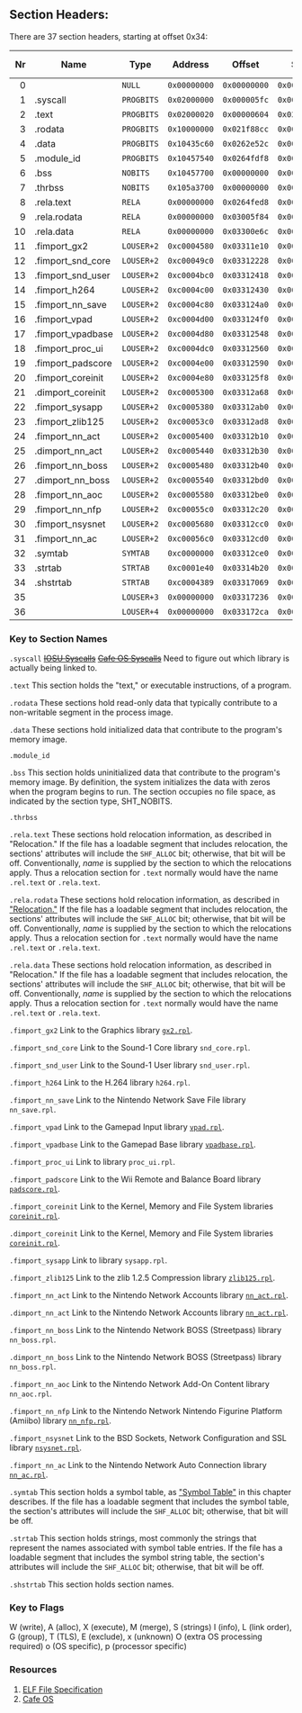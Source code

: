## Section Headers:
There are 37 section headers, starting at offset 0x34:

| Nr | Name | Type | Address | Offset | Size | Entry Size | Flags | Link | Info | Address Align |
|---:|------|------|---------|--------|------|------------|------:|-----:|-----:|--------------:|
|  0 |                   | `NULL`     | `0x00000000` | `0x00000000` | `0x00000000` | `0x00` |       |  `0` |       `0` |   `0` |
|  1 | .syscall          | `PROGBITS` | `0x02000000` | `0x000005fc` | `0x00000008` | `0x00` |  `AX` |  `0` |       `0` |  `32` |
|  2 | .text             | `PROGBITS` | `0x02000020` | `0x00000604` | `0x021f82c8` | `0x00` |  `AX` |  `0` |       `0` |  `32` |
|  3 | .rodata           | `PROGBITS` | `0x10000000` | `0x021f88cc` | `0x00435c60` | `0x00` |  `WA` |  `0` |       `0` |  `32` |
|  4 | .data             | `PROGBITS` | `0x10435c60` | `0x0262e52c` | `0x000218cc` | `0x00` |  `WA` |  `0` |       `0` |  `32` |
|  5 | .module_id        | `PROGBITS` | `0x10457540` | `0x0264fdf8` | `0x000000e0` | `0x00` |  `WA` |  `0` |       `0` |  `32` |
|  6 | .bss              | `NOBITS`   | `0x10457700` | `0x00000000` | `0x0014bfe1` | `0x00` |  `WA` |  `0` |       `0` | `256` |
|  7 | .thrbss           | `NOBITS`   | `0x105a3700` | `0x00000000` | `0x0000000c` | `0x00` | `WAo` |  `0` |       `0` |  `32` |
|  8 | .rela.text        | `RELA`     | `0x00000000` | `0x0264fed8` | `0x009b60ac` | `0x0c` |       | `32` |       `2` |   `4` |
|  9 | .rela.rodata      | `RELA`     | `0x00000000` | `0x03005f84` | `0x002faee8` | `0x0c` |       | `32` |       `3` |   `4` |
| 10 | .rela.data        | `RELA`     | `0x00000000` | `0x03300e6c` | `0x00010fa4` | `0x0c` |       | `32` |       `4` |   `4` |
| 11 | .fimport_gx2      | `LOUSER+2` | `0xc0004580` | `0x03311e10` | `0x00000418` | `0x00` |  `AX` |  `0` |       `0` |   `4` |
| 12 | .fimport_snd_core | `LOUSER+2` | `0xc00049c0` | `0x03312228` | `0x000001f0` | `0x00` |  `AX` |  `0` |       `0` |   `4` |
| 13 | .fimport_snd_user | `LOUSER+2` | `0xc0004bc0` | `0x03312418` | `0x00000018` | `0x00` |  `AX` |  `0` |       `0` |   `4` |
| 14 | .fimport_h264     | `LOUSER+2` | `0xc0004c00` | `0x03312430` | `0x00000070` | `0x00` |  `AX` |  `0` |       `0` |   `4` |
| 15 | .fimport_nn_save  | `LOUSER+2` | `0xc0004c80` | `0x033124a0` | `0x00000050` | `0x00` |  `AX` |  `0` |       `0` |   `4` |
| 16 | .fimport_vpad     | `LOUSER+2` | `0xc0004d00` | `0x033124f0` | `0x00000058` | `0x00` |  `AX` |  `0` |       `0` |   `4` |
| 17 | .fimport_vpadbase | `LOUSER+2` | `0xc0004d80` | `0x03312548` | `0x00000018` | `0x00` |  `AX` |  `0` |       `0` |   `4` |
| 18 | .fimport_proc_ui  | `LOUSER+2` | `0xc0004dc0` | `0x03312560` | `0x00000030` | `0x00` |  `AX` |  `0` |       `0` |   `4` |
| 19 | .fimport_padscore | `LOUSER+2` | `0xc0004e00` | `0x03312590` | `0x00000068` | `0x00` |  `AX` |  `0` |       `0` |   `4` |
| 20 | .fimport_coreinit | `LOUSER+2` | `0xc0004e80` | `0x033125f8` | `0x00000470` | `0x00` |  `AX` |  `0` |       `0` |   `4` |
| 21 | .dimport_coreinit | `LOUSER+2` | `0xc0005300` | `0x03312a68` | `0x00000048` | `0x00` |   `A` |  `0` |       `0` |   `4` |
| 22 | .fimport_sysapp   | `LOUSER+2` | `0xc0005380` | `0x03312ab0` | `0x00000028` | `0x00` |  `AX` |  `0` |       `0` |   `4` |
| 23 | .fimport_zlib125  | `LOUSER+2` | `0xc00053c0` | `0x03312ad8` | `0x00000038` | `0x00` |  `AX` |  `0` |       `0` |   `4` |
| 24 | .fimport_nn_act   | `LOUSER+2` | `0xc0005400` | `0x03312b10` | `0x00000020` | `0x00` |  `AX` |  `0` |       `0` |   `4` |
| 25 | .dimport_nn_act   | `LOUSER+2` | `0xc0005440` | `0x03312b30` | `0x00000010` | `0x00` |   `A` |  `0` |       `0` |   `4` |
| 26 | .fimport_nn_boss  | `LOUSER+2` | `0xc0005480` | `0x03312b40` | `0x00000090` | `0x00` |  `AX` |  `0` |       `0` |   `4` |
| 27 | .dimport_nn_boss  | `LOUSER+2` | `0xc0005540` | `0x03312bd0` | `0x00000010` | `0x00` |   `A` |  `0` |       `0` |   `4` |
| 28 | .fimport_nn_aoc   | `LOUSER+2` | `0xc0005580` | `0x03312be0` | `0x00000040` | `0x00` |  `AX` |  `0` |       `0` |   `4` |
| 29 | .fimport_nn_nfp   | `LOUSER+2` | `0xc00055c0` | `0x03312c20` | `0x000000a0` | `0x00` |  `AX` |  `0` |       `0` |   `4` |
| 30 | .fimport_nsysnet  | `LOUSER+2` | `0xc0005680` | `0x03312cc0` | `0x00000010` | `0x00` |  `AX` |  `0` |       `0` |   `4` |
| 31 | .fimport_nn_ac    | `LOUSER+2` | `0xc00056c0` | `0x03312cd0` | `0x00000010` | `0x00` |  `AX` |  `0` |       `0` |   `4` |
| 32 | .symtab           | `SYMTAB`   | `0xc0000000` | `0x03312ce0` | `0x00001e40` | `0x10` |   `A` | `33` | `1097776` |   `4` |
| 33 | .strtab           | `STRTAB`   | `0xc0001e40` | `0x03314b20` | `0x00002549` | `0x00` |   `A` |  `0` |       `0` |   `1` |
| 34 | .shstrtab         | `STRTAB`   | `0xc0004389` | `0x03317069` | `0x000001cd` | `0x00` |   `A` |  `0` |       `0` |   `1` |
| 35 |                   | `LOUSER+3` | `0x00000000` | `0x03317236` | `0x00000094` | `0x04` |       |  `0` |       `0` |   `4` |
| 36 |                   | `LOUSER+4` | `0x00000000` | `0x033172ca` | `0x000000dd` | `0x00` |       |  `0` |       `0` |   `4` |

### Key to Section Names

`.syscall`
~~[IOSU Syscalls](http://wiiubrew.org/wiki/IOSU_Syscalls)~~
~~[Cafe OS Syscalls](http://wiiubrew.org/wiki/Cafe_OS_Syscalls)~~
Need to figure out which library is actually being linked to.

`.text`
This section holds the "text," or executable instructions, of a program.

`.rodata`
These sections hold read-only data that typically contribute to a non-writable segment in the process image.

`.data`
These sections hold initialized data that contribute to the program's memory image.

`.module_id`

`.bss`
This section holds uninitialized data that contribute to the program's memory image. By definition, the system initializes the data with zeros when the program begins to run. The section occupies no file space, as indicated by the section type, SHT_NOBITS.

`.thrbss`

`.rela.text`
These sections hold relocation information, as described in "Relocation." If the file has a loadable segment that includes relocation, the sections' attributes will include the `SHF_ALLOC` bit; otherwise, that bit will be off. Conventionally, _name_ is supplied by the section to which the relocations apply. Thus a relocation section for `.text` normally would have the name `.rel.text` or `.rela.text`.

`.rela.rodata`
These sections hold relocation information, as described in ["Relocation."](https://refspecs.linuxfoundation.org/elf/gabi4+/ch4.reloc.html) If the file has a loadable segment that includes relocation, the sections' attributes will include the `SHF_ALLOC` bit; otherwise, that bit will be off. Conventionally, _name_ is supplied by the section to which the relocations apply. Thus a relocation section for `.text` normally would have the name `.rel.text` or `.rela.text`.

`.rela.data`
These sections hold relocation information, as described in "Relocation." If the file has a loadable segment that includes relocation, the sections' attributes will include the `SHF_ALLOC` bit; otherwise, that bit will be off. Conventionally, _name_ is supplied by the section to which the relocations apply. Thus a relocation section for `.text` normally would have the name `.rel.text` or `.rela.text`.

`.fimport_gx2`
Link to the Graphics library [`gx2.rpl`](http://wiiubrew.org/wiki/Gx2.rpl).

`.fimport_snd_core`
Link to the Sound-1 Core library `snd_core.rpl`.

`.fimport_snd_user`
Link to the Sound-1 User library `snd_user.rpl`.

`.fimport_h264`
Link to the H.264 library `h264.rpl`.

`.fimport_nn_save`
Link to the Nintendo Network Save File library `nn_save.rpl`.

`.fimport_vpad`
Link to the Gamepad Input library [`vpad.rpl`](http://wiiubrew.org/wiki/Vpad.rpl).

`.fimport_vpadbase`
Link to the Gamepad Base library [`vpadbase.rpl`](http://wiiubrew.org/wiki/Vpadbase.rpl).

`.fimport_proc_ui`
Link to library `proc_ui.rpl`.

`.fimport_padscore`
Link to the Wii Remote and Balance Board library [`padscore.rpl`](http://wiiubrew.org/wiki/Padscore.rpl).

`.fimport_coreinit`
Link to the Kernel, Memory and File System libraries [`coreinit.rpl`](http://wiiubrew.org/wiki/Coreinit.rpl).

`.dimport_coreinit`
Link to the Kernel, Memory and File System libraries [`coreinit.rpl`](http://wiiubrew.org/wiki/Coreinit.rpl).

`.fimport_sysapp`
Link to library `sysapp.rpl`.

`.fimport_zlib125`
Link to the zlib 1.2.5 Compression library [`zlib125.rpl`](https://github.com/madler/zlib/tree/9712272c78b9d9c93746d9c8e156a3728c65ca72).

`.fimport_nn_act`
Link to the Nintendo Network Accounts library [`nn_act.rpl`](http://wiiubrew.org/wiki/Nn_act.rpl).

`.dimport_nn_act`
Link to the Nintendo Network Accounts library [`nn_act.rpl`](http://wiiubrew.org/wiki/Nn_act.rpl).

`.fimport_nn_boss`
Link to the Nintendo Network BOSS (Streetpass) library `nn_boss.rpl`.

`.dimport_nn_boss`
Link to the Nintendo Network BOSS (Streetpass) library `nn_boss.rpl`.

`.fimport_nn_aoc`
Link to the Nintendo Network Add-On Content library `nn_aoc.rpl`.

`.fimport_nn_nfp`
Link to the Nintendo Network Nintendo Figurine Platform (Amiibo) library [`nn_nfp.rpl`](http://wiiubrew.org/wiki/Nn_nfp.rpl).

`.fimport_nsysnet`
Link to the BSD Sockets, Network Configuration and SSL library [`nsysnet.rpl`](http://wiiubrew.org/wiki/Nsysnet.rpl).

`.fimport_nn_ac`
Link to the Nintendo Network Auto Connection library [`nn_ac.rpl`](http://wiiubrew.org/wiki/Nn_ac.rpl).

`.symtab`
This section holds a symbol table, as ["Symbol Table"](https://refspecs.linuxfoundation.org/elf/gabi4+/ch4.symtab.html) in this chapter describes. If the file has a loadable segment that includes the symbol table, the section's attributes will include the `SHF_ALLOC` bit; otherwise, that bit will be off.

`.strtab`
This section holds strings, most commonly the strings that represent the names associated with symbol table entries. If the file has a loadable segment that includes the symbol string table, the section's attributes will include the `SHF_ALLOC` bit; otherwise, that bit will be off.

`.shstrtab`
This section holds section names.

### Key to Flags
  W (write), A (alloc), X (execute), M (merge), S (strings)
  I (info), L (link order), G (group), T (TLS), E (exclude), x (unknown)
  O (extra OS processing required) o (OS specific), p (processor specific)

### Resources
1. [ELF File Specification](https://refspecs.linuxfoundation.org/elf/gabi4+/ch4.eheader.html)
2. [Cafe OS](http://wiiubrew.org/wiki/Cafe_OS)